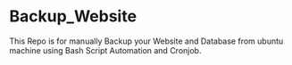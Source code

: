 # Backup_Website
This Repo is for manually Backup your Website and Database from ubuntu machine using Bash Script Automation and Cronjob.
